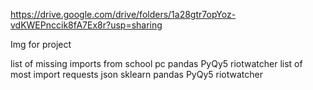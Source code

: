 https://drive.google.com/drive/folders/1a28gtr7opYoz-vdKWEPnccik8fA7Ex8r?usp=sharing

Img for project


list of missing imports from school pc
pandas PyQy5 riotwatcher 
list of most import 
requests json sklearn pandas PyQy5 riotwatcher 
